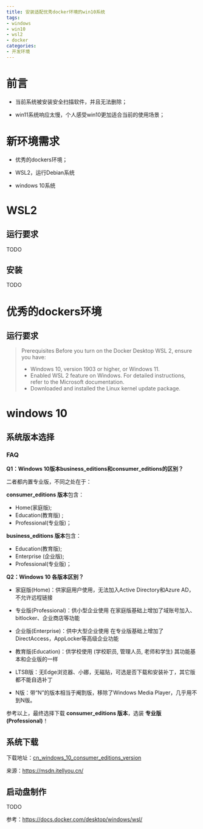 ```yaml
---
title: 安装适配优秀docker环境的win10系统
tags:
- windows
- win10
- wsl2
- docker
categories:
- 开发环境
---
```


# 前言

- 当前系统被安装安全扫描软件，并且无法删除；

- win11系统响应太慢，个人感受win10更加适合当前的使用场景；

<!-- more -->

# 新环境需求

- 优秀的dockers环境；

- WSL2，运行Debian系统

- windows 10系统

# WSL2

## 运行要求

TODO

## 安装

TODO

# 优秀的dockers环境

## 运行要求

>Prerequisites
Before you turn on the Docker Desktop WSL 2, ensure you have:
>
>- Windows 10, version 1903 or higher, or Windows 11.
>- Enabled WSL 2 feature on Windows. For detailed instructions, refer to the Microsoft documentation.
>- Downloaded and installed the Linux kernel update package.

# windows 10

## 系统版本选择

### FAQ

**Q1：Windows 10版本business_editions和consumer_editions的区别？**

二者都内置专业版，不同之处在于：

**consumer_editions 版本**包含：
  - Home(家庭版); 
  - Education(教育版) ; 
  - Professional(专业版)；

**business_editions 版本**包含：
  - Education(教育版); 
  - Enterprise (企业版); 
  - Professional(专业版)；

**Q2：Windows 10 各版本区别？**

- 家庭版(Home)：供家庭用户使用，无法加入Active Directory和Azure AD，不允许远程链接

- 专业版(Professional)：供小型企业使用 在家庭版基础上增加了域账号加入、bitlocker、企业商店等功能

- 企业版(Enterprise)：供中大型企业使用 在专业版基础上增加了DirectAccess，AppLocker等高级企业功能

- 教育版(Education)：供学校使用 (学校职员, 管理人员, 老师和学生) 其功能基本和企业版的一样

- LTSB版：无Edge浏览器、小娜，无磁贴，可选是否下载和安装补丁，其它版都不能自选补丁

- N版：带“N”的版本相当于阉割版，移除了Windows Media Player，几乎用不到N版。

参考以上，最终选择下载 **consumer_editions 版本**，选装 **专业版(Professional)**！



## 系统下载

下载地址：[cn_windows_10_consumer_editions_version]


来源：https://msdn.itellyou.cn/


## 启动盘制作

TODO





参考：https://docs.docker.com/desktop/windows/wsl/

[cn_windows_10_consumer_editions_version]:ed2k://|file|cn_windows_10_consumer_editions_version_1909_updated_jan_2020_x64_dvd_47161f17.iso|5417457664|274FEBA5BF0C874C291674182FA9C851|/

